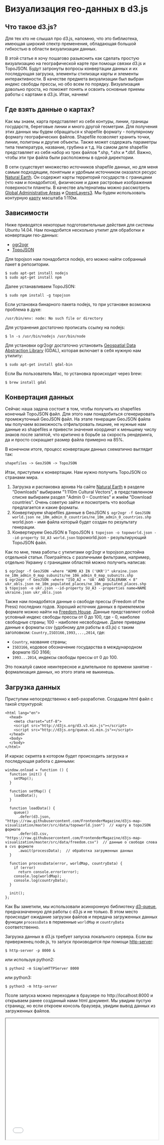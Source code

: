 # Визуализация гео-данных в d3.js


## Что такое d3.js?

Для тех кто не слышал про d3.js, напомню, что это библиотека, имеющая широкий
спектр пременения, обладающая большой гибкостью в области визуализации данных.

В этой статье я хочу  пошагово разьяснить как сделать простую визуализацию
на географической карте при помощи связки d3.js и TopoJSON. Будут затронуты
вопросы конвертации данных и их последующая загрузка, элементы стилизаци карты
и элементы интерактивности.
В качестве предмета визуализации был выбран индекс свободы прессы, но обо всем
по порядку. Визуализация довольно проста, но поможет понять и освоить основные
приемы работы с картами в d3.js.
Итак, начнем!


## Где взять данные о картах?

Как мы знаем, карта представляет из себя контуры, линии, границы государств,
береговые линии и много другой геометрии. Для получения этих данных мы
будем обращаться к shapefile формату -  популярному формату географических
файлов. Shapefile позволяет хранить точки, линии, полигоны и другие объекты.
Также может содержать параметры типа температура, название, грубина и т.д. Hа
самом деле shapefile представляет из себя набор из трех файлов *.shp, *.shx и
*.dbf. Важно, чтобы эти три файла были расположены в одной директории.

В сети существует множество источников shapefile данных, но для меня самым
подходящим, понятным и удобным источником оказался ресурс [Natural Earth][2].
Он содержит карты территорий государств с границами (что нам и понадобится),
физические и даже растровые изображения поверхности планеты.
В качестве альтернативы можно рассмотреть [Global Administrative Areas][3] и
[OpenLayers3][4].
Мы будем использовать контурную [карту][5] масштаба 1:110м.


## Зависимости

Ниже приводятся некоторые подготовительные действия для системы Ubuntu 14.04.
Нам понадобится несколько утилит для обработки и конвертации гео-данных:

* [ogr2ogr][6]
* [TopoJSON][7]

Для topojson нам понадобится nodejs, его можно найти  собранный пакет в
репозитории.

    $ sudo apt-get install nodejs
    $ sudo apt-get install npm

Далее устанавливаем TopoJSON:

    $ sudo npm install -g topojson

Если установка бинарного пакета nodejs, то при установке возможна проблема в
духе:

    /usr/bin/env: node: No such file or directory

Для устранения достаточно прописать ссылку на nodejs:

    $ ln -s /usr/bin/nodejs /usr/bin/node

Для установки ogr2ogr достаточно установить [Geospatial Data Abstraction
Library][8] (GDAL), которая включает в себя нужную нам утилиту:

    $ sudo apt-get install gdal-bin

Если Вы пользователь Mac, то установка происходит через brew:

    $ brew install gdal


## Конвертация данных

Сейчас наша задача состоит в том, чтобы получить из shapefiles конечный
TopoJSON файл. Для этого нам понадобиться сгенерировать промежуточный GeoJSON
файл. На этапе генерации GeoJSON файла мы получаем возможность отфильтровать
лишние, не нужные нам данные из shapefiles и привести значения
координат к меньшему числу знаков после запятой, что критично в борьбе за
скорость рендеринга, да и просто сокращает размер файла примерно на 85%.

В конечном итоге, процесс конвертации данных схематично выглядит так:

    shapefiles -> GeoJSON -> TopoJSON

Итак, приступим к конвертации. Нам нужно получить TopoJSON со странами мира.

1. Загрузка и распаковка архива
  На сайте [Natural Earth][2] в разделе "Downloads" выбираем
  "1:110m Cultural Vectors", в представленном списке выбираем раздел
  "Admin 0 – Countries" и жмём "Download countries". Очень советую зайти и
  посмотреть что вообще предлагается и какие форматы.
2. Конвертируем shapefiles данные в GeoJSON
  `$ ogr2ogr -f GeoJSON world.json ne_10m_admin_0_countries/ne_10m_admin_0_countries.shp`
  world.json - имя файла который будет создан по результату генерации.
3. Конвертируем GeoJSON в TopoJSON
  `$ topojson -o topoworld.json --id-property SU_A3 world.json`
  topoworld.json - результирующий TopoJSON файл.

Как по мне, тема работы с утилитами ogr2ogr и topojson достойна отдельной
статьи. Поиграйтесь с различными фильтрами, например, отдельно Украину с
границами областей можно получить написав:

    $ ogr2ogr -f GeoJSON -where "ADM0_A3 IN ('UKR')" ukraine.json ne_10m_admin_0_map_subunits/ne_10m_admin_0_map_subunits.shp
    $ ogr2ogr -f GeoJSON -where "ISO_A2 = 'UA' AND SCALERANK < 8" ukr_obls.json ne_10m_populated_places/ne_10m_populated_places.shp
    $ topojson -o ukr.json --id-property SU_A3 --properties name=NAME ukraine.json ukr_obls.json

Также нам понадобятся данные о свободе прессы (Freedom of the Press) последних
годов. Хороший источник данных в приемлемом формате можно найти на [Freedom
House][9]. Данные представляют собой условный индекс свободы прессы
от 0 до 100, где - 0, наиболее свободные страны; 100 - наиболее несвободные.
Далее приведем данные к форматы csv (удобному для работы в d3.js) с таким
заголовком: `Country,ISO3166,1993,...,2014`, где:

* `Country`, название страны;
* `ISO3166`, кодовое обозначение государства в международном формате ISO 3166;
* `1993...2014`, индексы свободы прессы от 0 до 100.

Это пожалуй самое неинтересное и длительное по времени занятие - формализация
данных, но этого этапа не выкинешь.


## Загрузка данных

Приступим непосредственно к веб-разработке. Создадим html файл с такой
структурой:

    <html lang="en">
      <head>
        <meta charset="utf-8">
        <script src="http://d3js.org/d3.v3.min.js"></script>
        <script src="http://d3js.org/queue.v1.min.js"></script>
      </head>
      <body>
      </body>
    </html>

И каркас скрипта в котором будет происходить загрузка и последующая работа с
данными:

    window.onload = function () {
      function init() {
        setMap();
      }
       
      function setMap() {
        loadData();
      }
       
      function loadData() {
        queue()
          .defer(d3.json, "https://raw.githubusercontent.com/FrontenderMagazine/d3js-map-visualization/master/src/data/topoworld.json")  // карту в topoJSON формате
          .defer(d3.csv, "https://raw.githubusercontent.com/FrontenderMagazine/d3js-map-visualization/master/src/data/freedom.csv")  // данные о свободе слова в cvs формате
          .await(processData);  // обработка загруженных данных
      }
       
      function processData(error, worldMap, countryData) {
        if (error)
          return console.error(error);
        console.log(worldMap);
        console.log(countryData);
      }
       
      init();
    };


Как Вы заметили, мы использовали асинхронную библиотеку [d3-queue][10],
предназначенную для работы с d3.js и не только. В этом место происходит
ожидание загрузки файлов и передача загруженных данных функции `processData` в
перменные `worldMap` и `countryData` соответственно.

Загрузка данных в d3.js требует запуска локального сервера. Если вы
приверженец node.js, то запуск производится при помощи [http-server][11]:

    $ http-server -p 8000 &
    
или используя python2:

    $ python2 -m SimpleHTTPServer 8000

или python3:

    $ python3 -m http-server

Псоле запуска можно переходим в браузере по http://localhost:8000 и открываем
ранее созданный нами html документ. Мы увидим пустую страницу, но если откроем
консоль браузера, увидим вывод данных из загруженных файлов.

<iframe src="step-1/index.html" width="100%" height="400">


## Отображение карты

Для рендеринга двумерной картинки на страницу браузера можно использовать 2
основных подхода: SVG и Canvas. Мы будем использовать SVG в виду того, что он
позволяет применять CSS к своим элементам.
Добавим в функцию `setMap` следующий код:

    width = 818, height = 600;
     
    svg = d3.select('#map').append('svg')
        .attr('width', width)
        .attr('height', height);

предварительно объявив в window.onload анонимной функции несколько переменных
(они нам дальше понадобятся):

    var width, height, svg, path;

так же добавим в `<body>`, элемент `<div id="map"></div>`, внутри него и будет
помещен `svg` элемент. В `<head>` надо добавить еще несколько скриптов:

    <script src="http://d3js.org/topojson.v1.min.js"></script>
    <script src="http://d3js.org/d3.geo.projection.v0.min.js"></script>

первый для работы с TopoJSON, другой с набором проекций для карт.

Для рендеринга карты необходимо еще 2 вещи: задать проекцию и создать
генератор пути (path generator).

* projection
  В метод `setMap` так же добавим, перед вызовом `loadData()`, определение
  проекции:
    
            var miller = d3.geo.miller()
                .scale(130)
                .translate([width / 2, height / 2])
                .precision(.1);

  Существует множество видов проекций, на любой вкус и цвет. Одно из
  расширений d3.js предоставляет доступ к большому разнообразию [проекций][12].

* path generator
  Для генератора пути задается определенная проекция

            var path = d3.geo.path().projection(mercator);

  Здесь создается объект, который будет превращать геоданные в множество
  последовательных линий.

Для рендеринга в функции `processData` из объекта `worldMap` (`countryData`
пока не трогаем) который представляет из себя TopoJSON получаем
GeoJSON (TopoJSON -> GeoJSON):

    var world = topojson.feature(worldMap, worldMap.objects.world);

и полученный GeoJSON преедаем в `drawMap`.

В drawMap рендеринг карты можно осуществить несколькими способами:

* Рендерин всей карты сразу. В этом случае передаем целый GeoJSON.

            svg.append("path")
               .datum(world)
               .attr("d", path);

* Рендеринг карты по одной стране
  Этот случай предусматривает манипуляцию с каждым отдельно взятым полигоном
  страны.


            var map = svg.append("g");
            map.selectAll(".country")
               .data(world.features)
               .enter()
               .append("path")
               .attr("class", "country")
               .attr("d", path);

  Метод `data` всегда принимает список. В данном случае список стран с
  соответствующей геометрией.
  
Мы будем пользоваться вторым случаем, это позволит нам осуществлять
последующие манипуляции с каждой страной (цвет, границы и т.д.).

После всех манипуляций должны получить карту с границами государств.

[step-2.html]


## Отображение данных на карте, легенда

Для отрисовки данных о свободе слова нам необходимо ассоциировать их с каждой
страной и теперь наша задача добавить в GeoJSON (объект world) данные о
свободе слова (объект `countryData`).
Добавим данные код в функцию `processData` перед вызовом `drawMap(world)`:

    var countries = world.features;
    for (var i in countries) {
        for (var j in countryData) {
            if (countries[i].id == countryData[j].ISO3166) {
                for(var k in countryData[j]) {
                    if (k != 'Country' && k != 'ISO3166') {
                        if (years.indexOf(k) == -1) {
                            years.push(k);
                        }
                        countries[i].properties[k] = Number(countryData[j][k])
                    }
                }
                break;
            }
        }
    }

Так же, рядом с переменными `width, height, svg, path`, объявим переменную
`years = []`, в которую будут записаны года с "1993" по "2014".
Теперь у атрибута `properties` каждой страны есть данные разложенные по годам.
Данные лежат таким образом что каждому значению года соответствует одно
условное значение от 0 до 100 (где, 0 - абсолютная свобода прессы,
100 - абсолютная цензура).


## Добавление цвета и стиля

Добавим немного стилей для четкости границ стран, сейчас это больше артефакты
полилиний стран, чем границы государств. Так же добавим "морской" фон для
карты, применив цвет к `<svg>` элементу.

    svg {
        background: #234c75;
        border:solid black 1px;
    }
    .country {
        stroke: black;
        stroke-width: 0.1;
    }

Если вы сейчас решили проверить промежуточный результат, то границ вы не
увидите, потому что они сливаются с цветом страны. Четкость границ будет
видна при заполнении стран цветом.

Для читаемости визуализации было выбрано цвета от темно-зеленого
(значения 0-10), до темно-красного (значения 90-100). Для подбора
соответствующих цветов был задействован ресурс [colorbrewer][13], специально
созданный для подбора цветовой гаммы гео-карт, здесь можно выбрать кол-во
цветов, природу данных и некоторые другие полезные параметры и получить превью.

![Рисунок][Набор цветов]

В `setMap()` добавим цвета и генератор цвета `getColor`, который выдает цвета
в зявисимости от значения от 0 до 100:

    colors = [
        '#a50026',
        '#d73027',
        '#f46d43',
        '#fdae61',
        '#fee08b',
        '#d9ef8b',
        '#a6d96a',
        '#66bd63',
        '#1a9850',
        '#006837'];
    defColor = "white";
    getColor = d3.scale.quantize().domain([100,0]).range(colors);

а так же добавим эти переменные в блок с переменными:

    var width, height, svg, path,
        years = [],
        colors, defColor, getColor;

Белый цвет был выбран дефолтным для стран у которых на текущий год не нашлось
данных или метрика вовсе не производилась или там совсем нет прессы :)

Добавим в блок с переменными `currentYear = "1993"` и произведем первую
итерацию визуализации данных для текущего года. Для этого сделаем вызов
`sequenceMap` в функции `drawMap`. Сама функция `sequenceMap` умеет, зная
текущий год, перерисовать цвета всех стран и имеет такой вид:

    function sequenceMap() {
        d3.selectAll('.country')
            .style('fill', function(d) {
                color = getColor(d.properties[currentYear]);
                return color ? color : defColor;
            });
    }

здесь был осуществлен проход по странам и заполнение соответствующим цветом
каждой страны, если данных не было найдено, то странна будет окрашена в белый
цвет.


## Легенда карты

Теперь на очереди добавление легенды карты. Добавим функцию `addLegend()`,
которую нужно будет вызвать вконце функции `drawMap`:

    function addLegend() {
        var lw = 200, lh = 10,  // Ширина и высота легенды
            lpad = 10,  // Отступ внутри легенды
            lcw = lw / 10;  // Ширина категорий легенды
        
        var legend = svg.append("g")
            .attr(
                "transform",
                "translate(" + (width+(lpad-width)) + "," + (height-(lh+lpad)) + ")");
      
        legend.append("rect")
            .attr("width", lw)
            .attr("height", lh)
            .style("fill", "white");
      
        var lcolors = legend.append("g")
            .style("fill", defColor);
      
        for (i = 0; i < 10; i++) {
            lcolors.append("rect")
                .attr("height", 10)
                .attr("width", lcw)
                .attr("x", i * lcw)
                .style("fill", colors[i]);
        }
    }


Легенда представляет собой `<g>` (group) елемент, в котором друг за другом
расположены 10 цветных прямоугольников (`<rect>`), соответствующие градации
свободы прессы от 0 до 100.

На данном этапе карта должна представлять из себя вот такую картинку:

[step-3.html]


## Слайдер

Сейчас добавим слайдер, который внесет елементы анимацию и обновление карты по
годам.
Слайдер состоит из нескольких независимых компонент:
* текстовый индикатор текущего года
* непосредственно сам слайдер
* кнопка, позволяющая прокручивать слайдер циклично в автоматическом режиме

Функция `addSlider` состоит из 3-х частей как описывалось выше. Её вызов
должен произойти сразу после вызова `addLegend` в функции drawMap и выглядит
так:

    function addSlider() {
        // Добавляем индикатор года
        svg.append("text")
            .attr("id", "year")
            .attr("transform", "translate(409,550)")
            .text(currentYear);
        // Добавляем слайдер
        var btn = svg.append("g").attr("class", "button").attr("id", "play")
            .attr("transform", "translate(225,565)")
            .attr("onmouseup", animateMap);
        btn.append("rect")
            .attr("x", 20).attr("y", 1)
            .attr("rx", 5).attr("ry", 5)
            .attr("width", 39)
            .attr("height", 20)
            .style("fill", "#234c75");
        btn.append("text")
            .attr("x", 25)
            .attr("y", 16)
            .style("fill", "white")
            .text("Play");
      
        // Инициализируем слайдер
        var formatter = d3.format("04d");
        var tickFormatter = function(d) {
            return formatter(d);
        }
     
        slider = d3.slider().min('1993').max('2014')
            .tickValues(['1993','2000','2007','2014'])
            .stepValues(d3.range(1993,2015))
            .tickFormat(tickFormatter);
     
        svg.append("g")
            .attr("width", 300)
            .attr("id", "slider")
            .attr("transform", "translate(273,545)");
        // Рендерим слайдер в div
        d3.select('#slider').call(slider);
        var dragBehaviour = d3.behavior.drag();
     
        dragBehaviour.on("drag", function(d){
            var pos = d3.event.x;
            slider.move(pos+25);
            currentYear = slider.value();
            sequenceMap();
            d3.select("#year").text(currentYear);
        });
     
        svg.selectAll(".dragger").call(dragBehaviour);
    }

Кнопка на событие "click" вызывает функцию `animateMap`, которая в свою
очередь производит инкремент года и вызов `sequenceMap` для обновления карты,
до тех пор пока не будет достигнут последний год в списке, после чего итерация
начинается с первого года.
А вот так выглядит функция `animateMap`:

    function animateMap() {
        var timer;
        d3.select('#play').on('click', function() {
            if (playing == false) {
                timer = setInterval(function() {
                    if (currentYear < years[years.length-1]) {
                        currentYear = (parseInt(currentYear) + 1).toString()
                    } else {
                        currentYear = years[0];
                    }
                    sequenceMap();
                    slider.setValue(currentYear);
                    d3.select("#year").text(currentYear);
                }, 1000);
       
                d3.select(this).select('text').text('Stop');
                playing = true;
            } else {
                clearInterval(timer);
                d3.select(this).select('text').text('Play');
                playing = false;
            }
        });
    }

Слайдер написан неким [sujeetsr][14] и был взять из [репозитория][15], немного
адаптирован под наш проект. Соответствующие стили и скрипты также нужно не
забыть подключить.

[step-4.html]


## Почти конец

Напоследок хотел добавить всплывающие подсказки для каждой страны. Подсказка
представляет собой квадрат (`rect`), содержащий название страны и тренд в виде
графика индекса свободы слова за весь период по отдельно взятой стране.
Для работы с подсказкой были задействованы такие элементы d3.js, svg и техники:

* [axis][16]
* [area][17]
* line
* области с пропущенными данными ([area with missing data][18])
* [паттерн][19] обновления данных с переходами
* события мыши (mousemove, mouseover, mouseout)

Так же дополнительные материалы по картам можно прочитать [здесь][20].

И финальная версия визуализации будет выглядеть так:
[step-0.html]

Полные исходники прототипа можно посмотреть [здесь][21].

## Заключение

Конечно это только малая часть того что можно делать с картами в d3.js, но
очень надеюсь, что основная цель статьи - показать и задать напрвление изучения
визуализаций на картах в d3.js, была достигнута. Дополнительные вопросы,
 предложения, критику (конструктивную), обсуждения можно вести в комментариях,
буду рад!

[1]: step-final.html
[2]: http://www.naturalearthdata.com
[3]: http://gadm.org/country
[4]: http://openlayers.org/
[5]: http//www.naturalearthdata.com/download/110m/cultural/ne_110m_admin_0_countries.zip
[6]: http://www.gdal.org/ogr2ogr.html
[7]: https://github.com/mbostock/topojson
[8]: http://www.gdal.org/
[9]: https://freedomhouse.org/report-types/freedom-press
[10]: https://github.com/d3/d3-queue
[11]: https://github.com/indexzero/http-server
[12]: https://github.com/d3/d3-geo-projection/
[13]: http://colorbrewer2.org/
[14]: https://github.com/sujeetsr
[15]: https://github.com/sujeetsr/d3.slider
[16]: https://github.com/mbostock/d3/wiki/SVG-Axes
[17]: https://bl.ocks.org/mbostock/3883195
[18]: http://bl.ocks.org/mbostock/3035090
[19]: https://bl.ocks.org/mbostock/3808234
[20]: http://bost.ocks.org/mike/map/
[21]: https://github.com/FrontenderMagazine/d3js-map-visualization/tree/master/src/step-0

[Набор цветов]: img/colors.png "Набор цветов"
